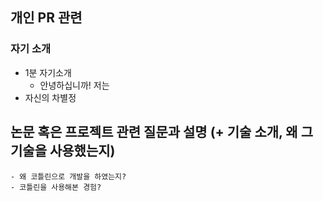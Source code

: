 ## 개인 PR 관련

### 자기 소개
- 1분 자기소개
    - 안녕하십니까! 저는 
- 자신의 차별정

## 논문 혹은 프로젝트 관련 질문과 설명 (+ 기술 소개, 왜 그 기술을 사용했는지)

    - 왜 코틀린으로 개발을 하였는지?
    - 코틀린을 사용해본 경험?